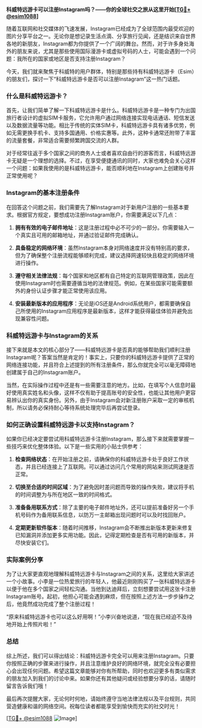**科威特远游卡可以注册Instagram吗？——你的全球社交之旅从这里开始[[TG💪+ @esim1088](https://t.me/s/esim1088)]**

随着互联网和社交媒体的飞速发展，Instagram已经成为了全球范围内最受欢迎的图片分享平台之一。无论你是想记录生活点滴、分享旅行见闻，还是结识来自世界各地的新朋友，Instagram都为你提供了一个广阔的舞台。然而，对于许多身处海外的朋友来说，尤其是那些使用国际漫游卡或虚拟号码的人士，可能会遇到一个问题：我所在的国家或地区是否支持注册Instagram？

今天，我们就来聚焦于科威特的用户群体，特别是那些持有科威特远游卡（Esim）的朋友们，探讨一下“科威特远游卡是否可以注册Instagram”这一热门话题。

### 什么是科威特远游卡？

首先，让我们简单了解一下科威特远游卡是什么。科威特远游卡是一种专门为出国旅行者设计的虚拟SIM卡服务，它允许用户通过网络连接实现电话通话、短信发送以及数据流量等功能。相比于传统的实体SIM卡，科威特远游卡具有诸多优势，例如无需更换手机卡、支持多国通用、价格实惠等。此外，这种卡通常还附带了丰富的流量套餐，非常适合需要频繁跨国交流的人群。

对于经常往返于多个国家之间的商务人士或者喜欢自由行的游客而言，科威特远游卡无疑是一个理想的选择。不过，在享受便捷通讯的同时，大家也难免会关心这样一个问题：如果我使用的是科威特远游卡，能否顺利地在Instagram上创建账号并正常使用呢？

### Instagram的基本注册条件

在回答这个问题之前，我们需要先了解Instagram对于新用户注册的一些基本要求。根据官方规定，要想成功注册Instagram账户，你需要满足以下几点：

1. **拥有有效的电子邮件地址**：这是注册过程中必不可少的一部分。你需要输入一个真实且可用的邮箱地址，并通过验证邮件完成确认。
   
2. **具备稳定的网络环境**：虽然Instagram本身对网络速度并没有特别高的要求，但为了确保整个注册流程能够顺利完成，建议选择网速较快且稳定的网络环境进行操作。

3. **遵守相关法律法规**：每个国家和地区都有自己特定的互联网管理政策，因此在使用Instagram时也需要遵循当地的法律规范。例如，在某些国家可能需要额外的身份认证步骤才能正常使用该应用。

4. **安装最新版本的应用程序**：无论是iOS还是Android系统用户，都需要确保自己所使用的Instagram应用程序是最新版本，这样才能获得最佳体验并避免出现兼容性问题。

### 科威特远游卡与Instagram的关系

接下来就是本文的核心部分了——科威特远游卡是否真的能够帮助我们顺利注册Instagram呢？答案当然是肯定的！事实上，只要你的科威特远游卡提供了正常的网络连接功能，并且符合上述提到的所有注册条件，那么你就完全可以毫无障碍地创建属于自己的Instagram账户。

当然，在实际操作过程中还是有一些需要注意的地方。比如，在填写个人信息时最好使用真实姓名和头像，这样不仅有助于提高账号的安全性，也能让其他用户更容易辨认出你的真实身份。另外，由于Instagram会对新注册账户采取一定的审核机制，所以请务必保持耐心等待系统处理完毕后再尝试登录。

### 如何正确设置科威特远游卡以支持Instagram？

如果你已经决定要尝试用科威特远游卡注册Instagram，那么接下来就需要掌握一些技巧来优化整体体验。以下是一些实用的小贴士供参考：

1. **检查网络状态**：在开始注册之前，请确保你的科威特远游卡处于良好工作状态，并且已经连接上了互联网。可以通过访问几个常用的网站来测试网速是否正常。

2. **切换至合适的时间区域**：为了避免因时差问题而导致的操作失败，建议将手机的时间调整为与所在地区一致的时间格式。

3. **准备备用联系方式**：除了主要的电子邮件地址外，还可以提前准备好另一个手机号码作为备用联系信息，以防万一主邮箱出现问题时可以及时找回账户。

4. **定期更新软件版本**：随着时间推移，Instagram会不断推出新版本更新来修复已知漏洞并添加更多实用功能。因此，记得定期检查是否有可用的新版本，并尽快安装它们。

### 实际案例分享

为了让大家更直观地理解科威特远游卡与Instagram之间的关系，这里给大家讲述一个小故事。小李是一位热爱旅行的年轻人，他最近刚刚购买了一张科威特远游卡以便于他在多个国家之间轻松沟通。当他到达迪拜后，立刻想要尝试用这张卡注册Instagram账号。起初，他担心可能会遇到麻烦，但在按照上述方法一步步操作之后，他竟然成功完成了整个注册过程！

“原来科威特远游卡也可以这么好用啊！”小李兴奋地说道，“现在我已经迫不及待地开始上传照片啦！”

### 总结

综上所述，我们可以得出结论：科威特远游卡完全可以用来注册Instagram。只要你按照正确的步骤来进行操作，并且注意维护良好的网络环境，就完全没有必要担心会出现任何问题。希望这篇文章能够对你有所帮助，同时也欢迎更多有类似需求的朋友加入到我们的讨论中来。如果你还有其他疑问或经验想要分享的话，请随时留言告诉我们哦！

最后再次提醒大家，无论何时何地，请始终遵守当地法律法规以及平台规则，共同营造健康和谐的网络空间。祝每位读者都能享受到愉快而充实的社交时光！

[[TG💪+ @esim1088](https://t.me/s/esim1088) ![Image](https://i.postimg.cc/4NQfJmqS/Snipaste-2025-05-13-00-14-12.png)]